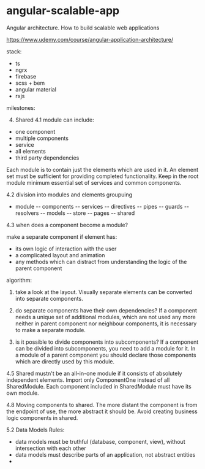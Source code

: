 # angular-scalable-app
Angular architecture. How to build scalable web applications

https://www.udemy.com/course/angular-application-architecture/

stack:
- ts
- ngrx
- firebase
- scss + bem
- angular material
- rxjs

milestones:

4. Shared
4.1 
module can include:
- one component
- multiple components
- service
- all elements
- third party dependencies

Each module is to contain just the elements which are used in it. An element set must be sufficient for providing completed functionality.
Keep in the root module minimum essential set of services and common components.

4.2
division into modules and elements groupuing

- module
-- components
-- services
-- directives
-- pipes
-- guards
-- resolvers
-- models
-- store
-- pages
-- shared

4.3
when does a component become a module?

make a separate component if element has:
- its own logic of interaction with the user
- a complicated layout and animation
- any methods which can distract from understanding the logic of the parent component

algorithm:
1. take a look at the layout.
Visually separate elements can be converted into separate components.

2. do separate components have their own dependencies?
If a component needs a unique set of additional modules, which are not used any more neither in parent component nor neighbour components, it is necessary to make a separate module.

3. is it possible to divide components into subcomponents?
If a component can be divided into subcomponents, you need to add a module for it.
In a module of a parent component you should declare those components which are directly used by this module.

4.5
Shared mustn't be an all-in-one module if it consists of absolutely independent elements.
Import only ComponentOne instead of all SharedModule.
Each component included in SharedModule must have its own module.

4.8
Moving components to shared.
The more distant the component is from the endpoint of use, the more abstract it should be.
Avoid creating business logic components in shared.

5.2
Data Models Rules:
- data models must be truthful 
(database, component, view), without intersection with each other
- data models must describe parts of an application, not abstract entities
- 
